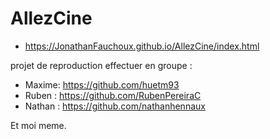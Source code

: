 # AllezCine

* https://JonathanFauchoux.github.io/AllezCine/index.html

projet de reproduction effectuer en groupe :

* Maxime: https://github.com/huetm93
* Ruben : https://github.com/RubenPereiraC
* Nathan : https://github.com/nathanhennaux

Et moi meme.
